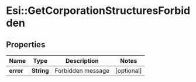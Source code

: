 # Esi::GetCorporationStructuresForbidden

## Properties
Name | Type | Description | Notes
------------ | ------------- | ------------- | -------------
**error** | **String** | Forbidden message | [optional] 


